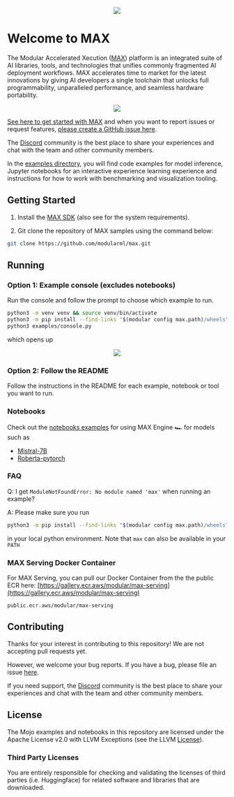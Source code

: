 <p align="center">
    <img src="https://modular-assets.s3.amazonaws.com/images/modular_github_logo_bg.png">
</p>

# Welcome to MAX

The Modular Accelerated Xecution ([MAX](https://www.modular.com/max)) platform
is an integrated suite of AI libraries, tools, and technologies that unifies
commonly fragmented AI deployment workflows. MAX accelerates time to market
for the latest innovations by giving AI developers a single toolchain that
unlocks full programmability, unparalleled performance, and seamless hardware portability.

<p align="center">
    <img src="https://modular-assets.s3.amazonaws.com/images/modular_architecture_diagram_bg.png">
</p>

[See here to get started with MAX](https://docs.modular.com/engine/get-started)
and when you want to report issues or request features,
[please create a GitHub issue here](https://github.com/modularml/max/issues/new/choose).

The [Discord](https://discord.gg/modular) community is the best place to share
your experiences and chat with the team and other community members.

In the [examples directory](https://github.com/modularml/max/tree/main/examples),
you will find code examples for model inference, Jupyter notebooks for an
interactive experience learning experience and instructions for how to work
with benchmarking and visualization tooling.

## Getting Started

1. Install the [MAX SDK](https://modul.ar/get-started) (also see for the
   system requirements).

2. Git clone the repository of MAX samples using the command below:

```bash
git clone https://github.com/modularml/max.git
```

## Running

### Option 1: Example console (excludes notebooks)

Run the console and follow the prompt to choose which example to run.

```sh
python3 -m venv venv && source venv/bin/activate
python3 -m pip install --find-links "$(modular config max.path)/wheels" max-engine
python3 examples/console.py
```

which opens up

<p align="center">
    <img src="https://modular-assets.s3.amazonaws.com/images/modular_console_bg.png">
</p>

### Option 2: Follow the README

Follow the instructions in the README for each example, notebook or tool
you want to run.

### Notebooks

Check out the [notebooks examples](./examples/notebooks/) for using MAX Engine
🏎️ for models such as

- [Mistral-7B](./examples/notebooks/mistral7b-python-onnx.ipynb)
- [Roberta-pytorch](./examples/notebooks/roberta-python-pytorch.ipynb)

### FAQ

Q: I get `ModuleNotFoundError: No module named 'max'` when running an example?

A: Please make sure you run

```sh
python3 -m pip install --find-links "$(modular config max.path)/wheels" max-engine
```

in your local python environment. Note that `max` can also be available in your `PATH`

### MAX Serving Docker Container

For MAX Serving, you can pull our Docker Container from the the public ECR here:
[https://gallery.ecr.aws/modular/max-serving](https://gallery.ecr.aws/modular/max-serving)

```public.ecr.aws/modular/max-serving```

## Contributing

Thanks for your interest in contributing to this repository!
We are not accepting pull requests yet.

However, we welcome your bug reports.  If you have a bug, please file an issue
[here](https://github.com/modularml/max/issues/new/choose).

If you need support, the [Discord](https://discord.gg/modular)
community is the best place to share your experiences and chat with
the team and other community members.

## License

The Mojo examples and notebooks in this repository are licensed
under the Apache License v2.0 with LLVM Exceptions
(see the LLVM [License](https://llvm.org/LICENSE.txt)).

### Third Party Licenses

You are entirely responsible for checking and validating the licenses of
third parties (i.e. Huggingface) for related software and libraries that are downloaded.

